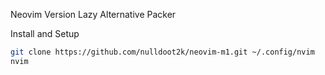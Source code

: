 Neovim Version Lazy Alternative Packer

Install and Setup

```bash
git clone https://github.com/nulldoot2k/neovim-m1.git ~/.config/nvim
nvim
```
